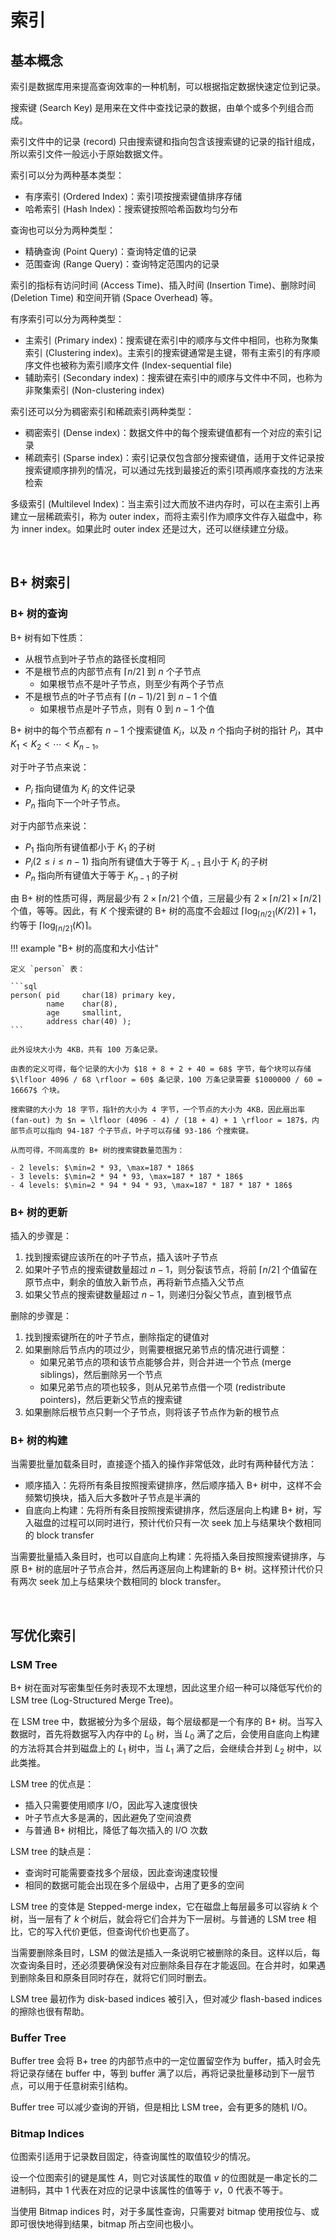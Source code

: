 
# 索引

## 基本概念

索引是数据库用来提高查询效率的一种机制，可以根据指定数据快速定位到记录。

搜索键 (Search Key) 是用来在文件中查找记录的数据，由单个或多个列组合而成。

索引文件中的记录 (record) 只由搜索键和指向包含该搜索键的记录的指针组成，所以索引文件一般远小于原始数据文件。

索引可以分为两种基本类型：

- 有序索引 (Ordered Index)：索引项按搜索键值排序存储
- 哈希索引 (Hash Index)：搜索键按照哈希函数均匀分布

查询也可以分为两种类型：

- 精确查询 (Point Query)：查询特定值的记录
- 范围查询 (Range Query)：查询特定范围内的记录

索引的指标有访问时间 (Access Time)、插入时间 (Insertion Time)、删除时间 (Deletion Time) 和空间开销 (Space Overhead) 等。

有序索引可以分为两种类型：

- 主索引 (Primary index)：搜索键在索引中的顺序与文件中相同，也称为聚集索引 (Clustering index)。主索引的搜索键通常是主键，带有主索引的有序顺序文件也被称为索引顺序文件 (Index-sequential file)
- 辅助索引 (Secondary index)：搜索键在索引中的顺序与文件中不同，也称为非聚集索引 (Non-clustering index)

索引还可以分为稠密索引和稀疏索引两种类型：

- 稠密索引 (Dense index)：数据文件中的每个搜索键值都有一个对应的索引记录
- 稀疏索引 (Sparse index)：索引记录仅包含部分搜索键值，适用于文件记录按搜索键顺序排列的情况，可以通过先找到最接近的索引项再顺序查找的方法来检索

多级索引 (Multilevel Index)：当主索引过大而放不进内存时，可以在主索引上再建立一层稀疏索引，称为 outer index，而将主索引作为顺序文件存入磁盘中，称为 inner index。如果此时 outer index 还是过大，还可以继续建立分级。




<br>

## B+ 树索引

### B+ 树的查询

B+ 树有如下性质：

- 从根节点到叶子节点的路径长度相同
- 不是根节点的内部节点有 $\lceil n/2 \rceil$ 到 $n$ 个子节点
    - 如果根节点不是叶子节点，则至少有两个子节点
- 不是根节点的叶子节点有 $\lceil (n-1)/2 \rceil$ 到 $n-1$ 个值
    - 如果根节点是叶子节点，则有 $0$ 到 $n-1$ 个值

B+ 树中的每个节点都有 $n - 1$ 个搜索键值 $K_i$，以及 $n$ 个指向子树的指针 $P_i$，其中 $K_1 < K_2 < \cdots < K_{n-1}$。

对于叶子节点来说：

- $P_i$ 指向键值为 $K_i$ 的文件记录
- $P_n$ 指向下一个叶子节点。

对于内部节点来说：

- $P_1$ 指向所有键值都小于 $K_1$ 的子树
- $P_i (2 \le i \le n-1)$ 指向所有键值大于等于 $K_{i-1}$ 且小于 $K_i$ 的子树
- $P_n$ 指向所有键值大于等于 $K_{n-1}$ 的子树

由 B+ 树的性质可得，两层最少有 $2 \times \lceil n/2 \rceil$ 个值，三层最少有 $2 \times \lceil n/2 \rceil \times \lceil n/2 \rceil$ 个值，等等。因此，有 $K$ 个搜索键的 B+ 树的高度不会超过 $\lceil \log_{ \lceil n/2 \rceil}(K/2) \rceil + 1$，约等于 $\lceil \log_{ \lceil n/2 \rceil}(K) \rceil$。

!!! example "B+ 树的高度和大小估计"

    定义 `person` 表：

    ```sql
    person( pid     char(18) primary key,
            name    char(8),
            age     smallint,
            address char(40) );
    ```

    此外设块大小为 4KB，共有 100 万条记录。

    由表的定义可得，每个记录的大小为 $18 + 8 + 2 + 40 = 68$ 字节，每个块可以存储 $\lfloor 4096 / 68 \rfloor = 60$ 条记录，100 万条记录需要 $1000000 / 60 = 16667$ 个块。

    搜索键的大小为 18 字节，指针的大小为 4 字节，一个节点的大小为 4KB，因此扇出率 (fan-out) 为 $n = \lfloor (4096 - 4) / (18 + 4) + 1 \rfloor = 187$，内部节点可以指向 94-187 个子节点，叶子可以存储 93-186 个搜索键。

    从而可得，不同高度的 B+ 树的搜索键数量范围为：

    - 2 levels: $\min=2 * 93, \max=187 * 186$
    - 3 levels: $\min=2 * 94 * 93, \max=187 * 187 * 186$
    - 4 levels: $\min=2 * 94 * 94 * 93, \max=187 * 187 * 187 * 186$

### B+ 树的更新

插入的步骤是：

1. 找到搜索键应该所在的叶子节点，插入该叶子节点
2. 如果叶子节点的搜索键数量超过 $n-1$，则分裂该节点，将前 $\lceil n/2 \rceil$ 个值留在原节点中，剩余的值放入新节点，再将新节点插入父节点
3. 如果父节点的搜索键数量超过 $n-1$，则递归分裂父节点，直到根节点

删除的步骤是：

1. 找到搜索键所在的叶子节点，删除指定的键值对
2. 如果删除后节点内的项过少，则需要根据兄弟节点的情况进行调整：
   - 如果兄弟节点的项和该节点能够合并，则合并进一个节点 (merge siblings)，然后删除另一个节点
   - 如果兄弟节点的项也较多，则从兄弟节点借一个项 (redistribute pointers)，然后更新父节点的搜索键
3. 如果删除后根节点只剩一个子节点，则将该子节点作为新的根节点

### B+ 树的构建

当需要批量加载条目时，直接逐个插入的操作非常低效，此时有两种替代方法：

- 顺序插入：先将所有条目按照搜索键排序，然后顺序插入 B+ 树中，这样不会频繁切换块，插入后大多数叶子节点是半满的
- 自底向上构建：先将所有条目按照搜索键排序，然后逐层向上构建 B+ 树，写入磁盘的过程可以同时进行，预计代价只有一次 seek 加上与结果块个数相同的 block transfer

当需要批量插入条目时，也可以自底向上构建：先将插入条目按照搜索键排序，与原 B+ 树的底层叶子节点合并，然后再逐层向上构建新的 B+ 树。这样预计代价只有两次 seek 加上与结果块个数相同的 block transfer。





<br>

## 写优化索引

### LSM Tree

B+ 树在面对写密集型任务时表现不太理想，因此这里介绍一种可以降低写代价的 LSM tree (Log-Structured Merge Tree)。

在 LSM tree 中，数据被分为多个层级，每个层级都是一个有序的 B+ 树。当写入数据时，首先将数据写入内存中的 $L_0$ 树，当 $L_0$ 满了之后，会使用自底向上构建的方法将其合并到磁盘上的 $L_1$ 树中，当 $L_1$ 满了之后，会继续合并到 $L_2$ 树中，以此类推。

LSM tree 的优点是：

- 插入只需要使用顺序 I/O，因此写入速度很快
- 叶子节点大多是满的，因此避免了空间浪费
- 与普通 B+ 树相比，降低了每次插入的 I/O 次数

LSM tree 的缺点是：

- 查询时可能需要查找多个层级，因此查询速度较慢
- 相同的数据可能会出现在多个层级中，占用了更多的空间

LSM tree 的变体是 Stepped-­merge index，它在磁盘上每层最多可以容纳 $k$ 个树，当一层有了 $k$ 个树后，就会将它们合并为下一层树。与普通的 LSM tree 相比，它的写入代价更低，但查询代价也更高了。

当需要删除条目时，LSM 的做法是插入一条说明它被删除的条目。这样以后，每次查询条目时，还必须要确保没有对应删除条目存在才能返回。在合并时，如果遇到删除条目和原条目同时存在，就将它们同时删去。

LSM tree 最初作为 disk-based indices 被引入，但对减少 flash-based indices 的擦除也很有帮助。

### Buffer Tree

Buffer tree 会将 B+ tree 的内部节点中的一定位置留空作为 buffer，插入时会先将记录存储在 buffer 中，等到 buffer 满了以后，再将记录批量移动到下一层节点，可以用于任意树索引结构。

Buffer tree 可以减少查询的开销，但是相比 LSM tree，会有更多的随机 I/O。

### Bitmap Indices

位图索引适用于记录数目固定，待查询属性的取值较少的情况。

设一个位图索引的键是属性 $A$，则它对该属性的取值 $v$ 的位图就是一串定长的二进制码，其中 1 代表在对应的记录中该属性的值等于 $v$，0 代表不等于。

当使用 Bitmap indices 时，对于多属性查询，只需要对 bitmap 使用按位与、或即可很快地得到结果，bitmap 所占空间也极小。
